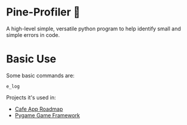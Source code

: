 # Pine-Profiler :evergreen_tree:
A high-level simple, versatile python program to help identify small and simple errors in code.




# Basic Use
Some basic commands are:
```
e_log
```

Projects it's used in:

- [Cafe App Roadmap](https://trello.com/b/LssZBW2C/digital-solutions-fia3)
- [Pygame Game Framework](https://github.com/wesmags/2D-Forest-Scene)
